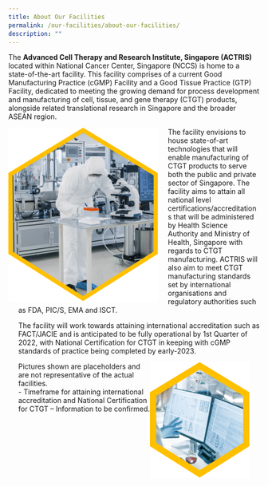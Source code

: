 ```yaml
---
title: About Our Facilities
permalink: /our-facilities/about-our-facilities/
description: ""
---
```

The **Advanced Cell Therapy and Research Institute, Singapore (ACTRIS)** located within National Cancer Center, Singapore (NCCS) is home to a state-of-the-art facility. This facility comprises of a current Good Manufacturing Practice (cGMP) Facility and a Good Tissue Practice (GTP) Facility, dedicated to meeting the growing demand for process development and manufacturing of cell, tissue, and gene therapy (CTGT) products, alongside related translational research in Singapore and the broader ASEAN region.

<div style="margin-right: 20px; float: left;">
	<img src="/images/Our%20Facilities/lark20210224-164900.png" style="width:300px" align="left">
</div>
<div style="margin-left: 20px;">
	<p>The facility envisions to house state-of-art technologies that will enable manufacturing of CTGT products to serve both the public and private sector of Singapore. The facility aims to attain all national level certifications/accreditations that will be administered by Health Science Authority and Ministry of Health, Singapore with regards to CTGT manufacturing. ACTRIS will also aim to meet
CTGT manufacturing standards set by international organisations and regulatory authorities such as FDA, PIC/S, EMA and ISCT. 

The facility will work towards attaining international accreditation such as
FACT/JACIE and is anticipated to be fully operational by 1st Quarter of 2022, with National Certification for CTGT in keeping with cGMP standards of practice being completed by early-2023.</p>
	</div>
	

<div style="margin-right: 20px; float: right;">
	<img src="/images/Our%20Facilities/lark20210224-164911.png" style="width:200px" align="right">
</div>

<div style="margin-left: 20px;">
<p>Pictures shown are placeholders and are not representative of the actual facilities.<br>
- Timeframe for attaining international accreditation and National Certification for CTGT – Information to be confirmed.</p>
</div>